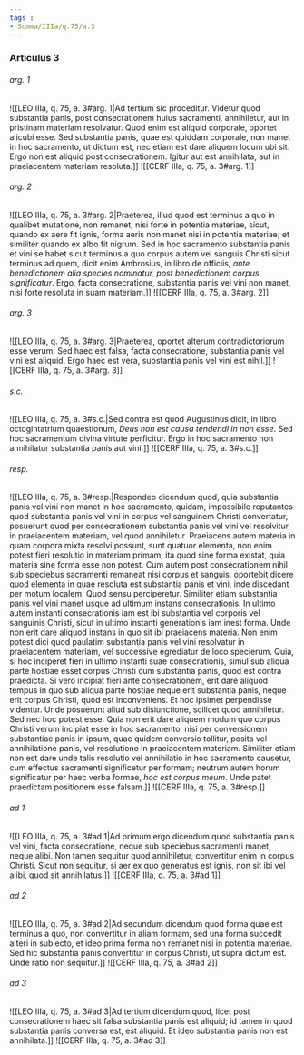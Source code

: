 ```yaml
---
tags : 
- Summa/IIIa/q.75/a.3
---
```


### Articulus 3

###### arg. 1
![[LEO IIIa, q. 75, a. 3#arg. 1|Ad tertium sic proceditur. Videtur quod substantia panis, post consecrationem huius sacramenti, annihiletur, aut in pristinam materiam resolvatur. Quod enim est aliquid corporale, oportet alicubi esse. Sed substantia panis, quae est quiddam corporale, non manet in hoc sacramento, ut dictum est, nec etiam est dare aliquem locum ubi sit. Ergo non est aliquid post consecrationem. Igitur aut est annihilata, aut in praeiacentem materiam resoluta.]]
![[CERF IIIa, q. 75, a. 3#arg. 1]]

###### arg. 2
![[LEO IIIa, q. 75, a. 3#arg. 2|Praeterea, illud quod est terminus a quo in qualibet mutatione, non remanet, nisi forte in potentia materiae, sicut, quando ex aere fit ignis, forma aeris non manet nisi in potentia materiae; et similiter quando ex albo fit nigrum. Sed in hoc sacramento substantia panis et vini se habet sicut terminus a quo corpus autem vel sanguis Christi sicut terminus ad quem, dicit enim Ambrosius, in libro de officiis, *ante benedictionem alia species nominatur, post benedictionem corpus significatur*. Ergo, facta consecratione, substantia panis vel vini non manet, nisi forte resoluta in suam materiam.]]
![[CERF IIIa, q. 75, a. 3#arg. 2]]

###### arg. 3
![[LEO IIIa, q. 75, a. 3#arg. 3|Praeterea, oportet alterum contradictoriorum esse verum. Sed haec est falsa, facta consecratione, substantia panis vel vini est aliquid. Ergo haec est vera, substantia panis vel vini est nihil.]]
![[CERF IIIa, q. 75, a. 3#arg. 3]]

###### s.c.
![[LEO IIIa, q. 75, a. 3#s.c.|Sed contra est quod Augustinus dicit, in libro octogintatrium quaestionum, *Deus non est causa tendendi in non esse*. Sed hoc sacramentum divina virtute perficitur. Ergo in hoc sacramento non annihilatur substantia panis aut vini.]]
![[CERF IIIa, q. 75, a. 3#s.c.]]

###### resp.
![[LEO IIIa, q. 75, a. 3#resp.|Respondeo dicendum quod, quia substantia panis vel vini non manet in hoc sacramento, quidam, impossibile reputantes quod substantia panis vel vini in corpus vel sanguinem Christi convertatur, posuerunt quod per consecrationem substantia panis vel vini vel resolvitur in praeiacentem materiam, vel quod annihiletur. Praeiacens autem materia in quam corpora mixta resolvi possunt, sunt quatuor elementa, non enim potest fieri resolutio in materiam primam, ita quod sine forma existat, quia materia sine forma esse non potest. Cum autem post consecrationem nihil sub speciebus sacramenti remaneat nisi corpus et sanguis, oportebit dicere quod elementa in quae resoluta est substantia panis et vini, inde discedant per motum localem. Quod sensu perciperetur. Similiter etiam substantia panis vel vini manet usque ad ultimum instans consecrationis. In ultimo autem instanti consecrationis iam est ibi substantia vel corporis vel sanguinis Christi, sicut in ultimo instanti generationis iam inest forma. Unde non erit dare aliquod instans in quo sit ibi praeiacens materia. Non enim potest dici quod paulatim substantia panis vel vini resolvatur in praeiacentem materiam, vel successive egrediatur de loco specierum. Quia, si hoc inciperet fieri in ultimo instanti suae consecrationis, simul sub aliqua parte hostiae esset corpus Christi cum substantia panis, quod est contra praedicta. Si vero incipiat fieri ante consecrationem, erit dare aliquod tempus in quo sub aliqua parte hostiae neque erit substantia panis, neque erit corpus Christi, quod est inconveniens. Et hoc ipsimet perpendisse videntur. Unde posuerunt aliud sub disiunctione, scilicet quod annihiletur. Sed nec hoc potest esse. Quia non erit dare aliquem modum quo corpus Christi verum incipiat esse in hoc sacramento, nisi per conversionem substantiae panis in ipsum, quae quidem conversio tollitur, posita vel annihilatione panis, vel resolutione in praeiacentem materiam. Similiter etiam non est dare unde talis resolutio vel annihilatio in hoc sacramento causetur, cum effectus sacramenti significetur per formam; neutrum autem horum significatur per haec verba formae, *hoc est corpus meum*. Unde patet praedictam positionem esse falsam.]]
![[CERF IIIa, q. 75, a. 3#resp.]]

###### ad 1
![[LEO IIIa, q. 75, a. 3#ad 1|Ad primum ergo dicendum quod substantia panis vel vini, facta consecratione, neque sub speciebus sacramenti manet, neque alibi. Non tamen sequitur quod annihiletur, convertitur enim in corpus Christi. Sicut non sequitur, si aer ex quo generatus est ignis, non sit ibi vel alibi, quod sit annihilatus.]]
![[CERF IIIa, q. 75, a. 3#ad 1]]

###### ad 2
![[LEO IIIa, q. 75, a. 3#ad 2|Ad secundum dicendum quod forma quae est terminus a quo, non convertitur in aliam formam, sed una forma succedit alteri in subiecto, et ideo prima forma non remanet nisi in potentia materiae. Sed hic substantia panis convertitur in corpus Christi, ut supra dictum est. Unde ratio non sequitur.]]
![[CERF IIIa, q. 75, a. 3#ad 2]]

###### ad 3
![[LEO IIIa, q. 75, a. 3#ad 3|Ad tertium dicendum quod, licet post consecrationem haec sit falsa substantia panis est aliquid; id tamen in quod substantia panis conversa est, est aliquid. Et ideo substantia panis non est annihilata.]]
![[CERF IIIa, q. 75, a. 3#ad 3]]

